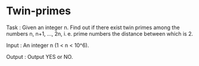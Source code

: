 # Twin-primes

Task :
Given an integer n. Find out if there exist twin primes among the numbers n, n+1, ..., 2n, i. e. prime numbers the distance between which is 2.

Input :
An integer n (1 < n < 10^6).

Output :
Output YES or NO.
